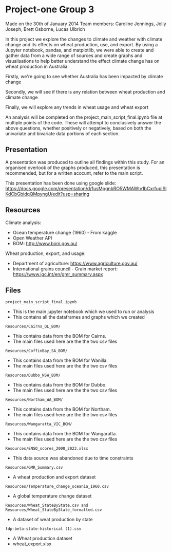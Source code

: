 # Project-one Group 3

Made on the 30th of January 2014
Team members: Caroline Jennings, Jolly Joseph, Brett Osborne, Lucas Ulbrich

In this project we explore the changes to climate and weather with climate change and its effects on wheat production, use, and export. By using a Jupyter notebook, pandas, and matplotlib, we were able to create and gather data from a wide range of sources and create graphs and visualisations to help better understand the effect climate change has on wheat production in Australia.

Firstly, we're going to see whether Australia has been impacted by climate change

Secondly, we will see if there is any relation between wheat production and climate change

Finally, we will explore any trends in wheat usage and wheat export

An analysis will be completed on the project_main_script_final.ipynb file at multiple points of the code. These will attempt to conclusively answer the above questions, whether positively or negatively, based on both the univariate and bivariate data portions of each section.

## Presentation

A presentation was produced to outline all findings within this study. For an organised overlook of the graphs produced, this presentation is recommended, but for a written acocunt, refer to the main script.

This presentation has been done using google slide: https://docs.google.com/presentation/d/1usMpgnbRO5WMAWtv1bCxrfupISlKdCbGbidqQMpyngU/edit?usp=sharing

## Resources

Climate analysis:
* Ocean temperature change (1960) - From kaggle
* Open Weather API
* BOM: http://www.bom.gov.au/

Wheat production, export, and usage:
* Department of agriculture: https://www.agriculture.gov.au/
* International grains council - Grain market report: https://www.igc.int/en/gmr_summary.aspx

## Files

`project_main_script_final.ipynb`
* This is the main jupyter notebook which we used to run or analysis
* This contains all the dataframes and graphs which we created

`Resources/Cairns_QL_BOM/`
* This contains data from the BOM for Cairns.
* The main files used here are the the two csv files

`Resources/CoffinBay_SA_BOM/`
* This contains data from the BOM for Wanilla.
* The main files used here are the the two csv files

`Resources/Dubbo_NSW_BOM/`
* This contains data from the BOM for Dubbo.
* The main files used here are the the two csv files

`Resources/Northam_WA_BOM/`
* This contains data from the BOM for Northam.
* The main files used here are the the two csv files

`Resources/Wangaratta_VIC_BOM/`
* This contains data from the BOM for Wangaratta.
* The main files used here are the the two csv files

`Resources/ENSO_scores_2000_2023.xlsx`
* This data source was abandoned due to time constraints

`Resources/GMR_Summary.csv`
* A wheat production and export dataset

`Resources/Temperature_change_oceania_1960.csv`
* A global temperature change dataset

`Resources/Wheat_StateByState.csv and Resources/Wheat_StateByState_formatted.csv`
* A dataset of weat production by state

`fdp-beta-state-historical (1).csv`
* A Wheat production dataset
* wheat_export.xlsx
